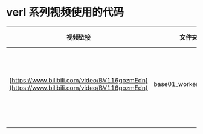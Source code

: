 # verl 系列视频使用的代码

| 视频链接                                                                                       | 文件夹                   | 大概介绍                       |
|--------------------------------------------------------------------------------------------|-----------------------|----------------------------|
| [https://www.bilibili.com/video/BV116gozmEdn](https://www.bilibili.com/video/BV116gozmEdn) | base01_worker_and_ray | 主要是介绍verl里面的ray和worker怎么使用 |
|                                                                                            |                       |                            |
|                                                                                            |                       |                            |
|                                                                                            |                       |                            |
